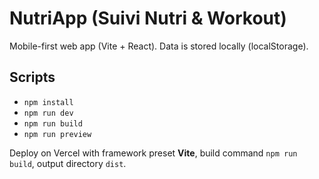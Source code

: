 # NutriApp (Suivi Nutri & Workout)
Mobile-first web app (Vite + React). Data is stored locally (localStorage).

## Scripts
- `npm install`
- `npm run dev`
- `npm run build`
- `npm run preview`

Deploy on Vercel with framework preset **Vite**, build command `npm run build`, output directory `dist`.
